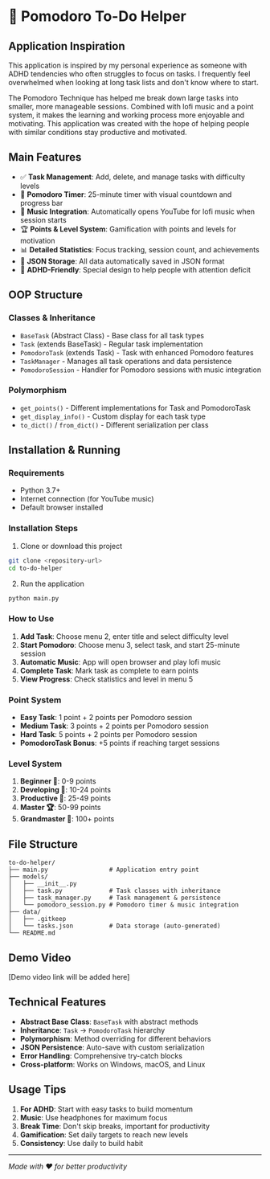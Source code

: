 # 🍅 Pomodoro To-Do Helper

## Application Inspiration

This application is inspired by my personal experience as someone with ADHD tendencies who often struggles to focus on tasks. I frequently feel overwhelmed when looking at long task lists and don't know where to start.

The Pomodoro Technique has helped me break down large tasks into smaller, more manageable sessions. Combined with lofi music and a point system, it makes the learning and working process more enjoyable and motivating. This application was created with the hope of helping people with similar conditions stay productive and motivated.

## Main Features

- ✅ **Task Management**: Add, delete, and manage tasks with difficulty levels
- 🍅 **Pomodoro Timer**: 25-minute timer with visual countdown and progress bar
- 🎵 **Music Integration**: Automatically opens YouTube for lofi music when session starts
- 🏆 **Points & Level System**: Gamification with points and levels for motivation
- 📊 **Detailed Statistics**: Focus tracking, session count, and achievements
- 💾 **JSON Storage**: All data automatically saved in JSON format
- 🎯 **ADHD-Friendly**: Special design to help people with attention deficit

## OOP Structure

### Classes & Inheritance
- `BaseTask` (Abstract Class) - Base class for all task types
- `Task` (extends BaseTask) - Regular task implementation
- `PomodoroTask` (extends Task) - Task with enhanced Pomodoro features
- `TaskManager` - Manages all task operations and data persistence
- `PomodoroSession` - Handler for Pomodoro sessions with music integration

### Polymorphism
- `get_points()` - Different implementations for Task and PomodoroTask
- `get_display_info()` - Custom display for each task type
- `to_dict()` / `from_dict()` - Different serialization per class

## Installation & Running

### Requirements
- Python 3.7+
- Internet connection (for YouTube music)
- Default browser installed

### Installation Steps

1. Clone or download this project
```bash
git clone <repository-url>
cd to-do-helper
```

2. Run the application
```bash
python main.py
```

### How to Use

1. **Add Task**: Choose menu 2, enter title and select difficulty level
2. **Start Pomodoro**: Choose menu 3, select task, and start 25-minute session
3. **Automatic Music**: App will open browser and play lofi music
4. **Complete Task**: Mark task as complete to earn points
5. **View Progress**: Check statistics and level in menu 5

### Point System

- **Easy Task**: 1 point + 2 points per Pomodoro session
- **Medium Task**: 3 points + 2 points per Pomodoro session
- **Hard Task**: 5 points + 2 points per Pomodoro session
- **PomodoroTask Bonus**: +5 points if reaching target sessions

### Level System

1. **Beginner 🌱**: 0-9 points
2. **Developing 🌿**: 10-24 points
3. **Productive 🌳**: 25-49 points
4. **Master 🏆**: 50-99 points
5. **Grandmaster 👑**: 100+ points

## File Structure

```
to-do-helper/
├── main.py                 # Application entry point
├── models/
│   ├── __init__.py
│   ├── task.py             # Task classes with inheritance
│   ├── task_manager.py     # Task management & persistence
│   └── pomodoro_session.py # Pomodoro timer & music integration
├── data/
│   ├── .gitkeep
│   └── tasks.json          # Data storage (auto-generated)
└── README.md
```

## Demo Video

[Demo video link will be added here]

## Technical Features

- **Abstract Base Class**: `BaseTask` with abstract methods
- **Inheritance**: `Task` -> `PomodoroTask` hierarchy
- **Polymorphism**: Method overriding for different behaviors
- **JSON Persistence**: Auto-save with custom serialization
- **Error Handling**: Comprehensive try-catch blocks
- **Cross-platform**: Works on Windows, macOS, and Linux

## Usage Tips

1. **For ADHD**: Start with easy tasks to build momentum
2. **Music**: Use headphones for maximum focus
3. **Break Time**: Don't skip breaks, important for productivity
4. **Gamification**: Set daily targets to reach new levels
5. **Consistency**: Use daily to build habit

---

*Made with ❤️ for better productivity*
